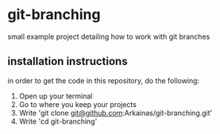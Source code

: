 # git-branching
small example project detailing how to work with git branches

## installation instructions
in order to get the code in this repository, do the following:

1. Open up your terminal
2. Go to where you keep your projects
3. Write 'git clone git@github.com:Arkainas/git-branching.git'
4. Write 'cd git-branching'
